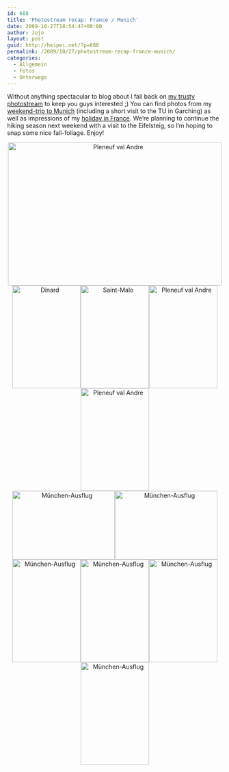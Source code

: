```yaml
---
id: 688
title: 'Photostream recap: France / Munich'
date: 2009-10-27T18:54:47+00:00
author: Jojo
layout: post
guid: http://heipei.net/?p=688
permalink: /2009/10/27/photostream-recap-france-munich/
categories:
  - Allgemein
  - Fotos
  - Unterwegs
---
```

Without anything spectacular to blog about I fall back on [my trusty photostream](https://secure.flickr.com/photos/heipei/) to keep you guys interested ;) You can find photos from my [weekend-trip to Munich](https://secure.flickr.com/photos/heipei/sets/72157622550988205/) (including a short visit to the TU in Garching) as well as impressions of my [holiday in France](https://secure.flickr.com/photos/heipei/sets/72157622069268043/). We&#8217;re planning to continue the hiking season next weekend with a visit to the Eifelsteig, so I&#8217;m hoping to snap some nice fall-foliage. Enjoy!

<div align="center">
  <a href="https://secure.flickr.com/photos/heipei/3873481111/" title="Pleneuf val Andre by heipei, on Flickr"><img data-echo="https://farm3.static.flickr.com/2565/3873481111_3c49801539.jpg" width="500" height="334" alt="Pleneuf val Andre" class="aligncenter" /></a>
</div>

<div align="center">
  <a href="https://secure.flickr.com/photos/heipei/3874278668/" title="Dinard by heipei, on Flickr"><img data-echo="https://farm3.static.flickr.com/2431/3874278668_9739618710_m.jpg" width="160" height="240" alt="Dinard" /></a><a href="https://secure.flickr.com/photos/heipei/3874281470/" title="Saint-Malo by heipei, on Flickr"><img data-echo="https://farm4.static.flickr.com/3445/3874281470_f41ce0183b_m.jpg" width="160" height="240" alt="Saint-Malo" /></a><a href="https://secure.flickr.com/photos/heipei/3874270544/" title="Pleneuf val Andre by heipei, on Flickr"><img data-echo="https://farm4.static.flickr.com/3521/3874270544_ca458e07ce_m.jpg" width="160" height="240" alt="Pleneuf val Andre" /></a><a href="https://secure.flickr.com/photos/heipei/3873478081/" title="Pleneuf val Andre by heipei, on Flickr"><img data-echo="https://farm3.static.flickr.com/2654/3873478081_3c9f883799_m.jpg" width="160" height="240" alt="Pleneuf val Andre" /></a>
</div>

<div align="center">
  <a href="https://secure.flickr.com/photos/heipei/4046171220/" title="München-Ausflug by heipei, on Flickr"><img data-echo="https://farm4.static.flickr.com/3517/4046171220_7aa80bbdf1_m.jpg" width="240" height="160" alt="München-Ausflug" /></a><a href="https://secure.flickr.com/photos/heipei/4045419285/" title="München-Ausflug by heipei, on Flickr"><img data-echo="https://farm3.static.flickr.com/2692/4045419285_5a2c32abba_m.jpg" width="240" height="160" alt="München-Ausflug" /></a>
</div>

<div align="center">
  <a href="https://secure.flickr.com/photos/heipei/4045435805/" title="München-Ausflug by heipei, on Flickr"><img data-echo="https://farm3.static.flickr.com/2549/4045435805_397688c50f_m.jpg" width="160" height="240" alt="München-Ausflug" /></a><a href="https://secure.flickr.com/photos/heipei/4045433781/" title="München-Ausflug by heipei, on Flickr"><img data-echo="https://farm3.static.flickr.com/2605/4045433781_0a8e11ca9f_m.jpg" width="160" height="240" alt="München-Ausflug" /></a><a href="https://secure.flickr.com/photos/heipei/4046164570/" title="München-Ausflug by heipei, on Flickr"><img data-echo="https://farm4.static.flickr.com/3525/4046164570_ab7dcf9e45_m.jpg" width="160" height="240" alt="München-Ausflug" /></a><a href="https://secure.flickr.com/photos/heipei/4046169156/" title="München-Ausflug by heipei, on Flickr"><img data-echo="https://farm3.static.flickr.com/2755/4046169156_27e4614864_m.jpg" width="160" height="240" alt="München-Ausflug" /></a>
</div>
